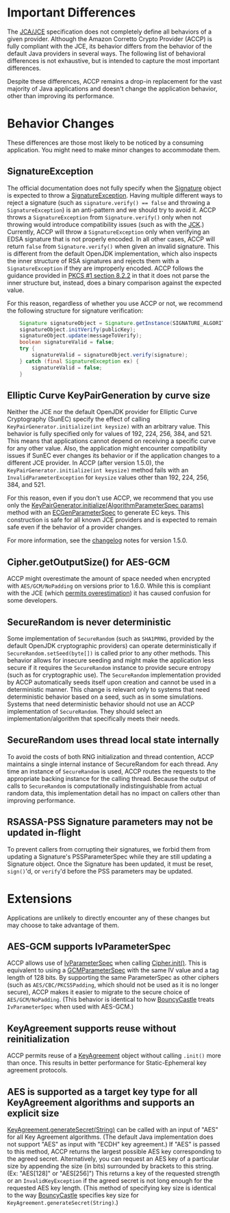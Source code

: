 # Important Differences
The [JCA/JCE](https://docs.oracle.com/en/java/javase/11/security/java-cryptography-architecture-jca-reference-guide.html) specification does not completely define all behaviors of a given provider.
Although the Amazon Corretto Crypto Provider (ACCP) is fully compliant with the JCE, its behavior differs from the behavior of the default Java providers in several ways.
The following list of behavioral differences is not exhaustive, but is intended to capture the most important differences.

Despite these differences, ACCP remains a drop-in replacement for the vast majority of Java applications and doesn't change the application behavior, other than improving its performance.

# Behavior Changes
These differences are those most likely to be noticed by a consuming application. You might need to make minor changes to accommodate them.

## SignatureException
The official documentation does not fully specify when the [Signature](https://docs.oracle.com/javase/8/docs/api/java/security/Signature.html) object is expected to throw a [SignatureException](https://docs.oracle.com/javase/8/docs/api/java/security/SignatureException.html).
Having multiple different ways to reject a signature (such as `signature.verify() == false` and throwing a `SignatureException`) is an anti-pattern and we should try to avoid it.
ACCP throws a `SignatureException` from `Signature.verify()` only when not throwing would introduce compatibility issues (such as with the [JCK](https://en.wikipedia.org/wiki/Technology_Compatibility_Kit#TCK_for_the_Java_platform).)
Currently, ACCP will throw a `SignatureException` only when verifying an EDSA signature that is not properly encoded.
In all other cases, ACCP will return `false` from `Signature.verify()` when given an invalid signature.
This is different from the default OpenJDK implementation, which also inspects the inner structure of RSA signatures and rejects them with a `SignatureException` if they are improperly encoded.
ACCP follows the guidance provided in [PKCS #1 section 8.2.2](https://tools.ietf.org/html/rfc8017#section-8.2.2) in that it does not parse the inner structure but, instead, does a binary comparison against the expected value.

For this reason, regardless of whether you use ACCP or not, we recommend the following structure for signature verification:
```java
    Signature signatureObject = Signature.getInstance(SIGNATURE_ALGORITHM);
    signatureObject.initVerify(publicKey);
    signatureObject.update(messageToVerify);
    boolean signatureValid = false;
    try {
        signatureValid = signatureObject.verify(signature);
    } catch (final SignatureException ex) {
        signatureValid = false;
    }
```

## Elliptic Curve KeyPairGeneration by curve size
Neither the JCE nor the default OpenJDK provider for Elliptic Curve Cryptography (SunEC) specify the effect of calling `KeyPairGenerator.initialize(int keysize)` with an arbitrary value.
This behavior is fully specified only for values of 192, 224, 256, 384, and 521.
This means that applications cannot depend on receiving a specific curve for any other value. Also, the application might encounter compatibility issues if SunEC ever changes its behavior or if the application changes to a different JCE provider.
In ACCP (after version 1.5.0), the `KeyPairGenerator.initialize(int keysize)` method fails with an `InvalidParameterException` for `keysize` values other than 192, 224, 256, 384, and 521.

For this reason, even if you don't use ACCP, we recommend that you use only the [KeyPairGenerator.initialize(AlgorithmParameterSpec params)](https://docs.oracle.com/javase/8/docs/api/java/security/KeyPairGenerator.html#initialize-java.security.spec.AlgorithmParameterSpec-) method with an [ECGenParameterSpec](https://docs.oracle.com/javase/8/docs/api/java/security/spec/ECGenParameterSpec.html) to generate EC keys.
This construction is safe for all known JCE providers and is expected to remain safe even if the behavior of a provider changes.

For more information, see the [changelog](./CHANGELOG.md) notes for version 1.5.0.

## Cipher.getOutputSize() for AES-GCM
ACCP might overestimate the amount of space needed when encrypted with `AES/GCM/NoPadding` on versions prior to 1.6.0.
While this is compliant with the JCE (which [permits overestimation](https://docs.oracle.com/javase/8/docs/api/javax/crypto/Cipher.html#getOutputSize-int-)) it has caused confusion for some developers.


## SecureRandom is never deterministic
Some implementation of `SecureRandom` (such as `SHA1PRNG`, provided by the default OpenJDK cryptographic providers) can operate deterministically if `SecureRandom.setSeed(byte[])` is called prior to any other methods.
This behavior allows for insecure seeding and might make the application less secure if it requires the `SecureRandom` instance to provide secure entropy (such as for cryptographic use).
The `SecureRandom` implementation provided by ACCP automatically seeds itself upon creation and cannot be used in a deterministic manner.
This change is relevant only to systems that need deterministic behavior based on a seed, such as in some simulations.
Systems that need deterministic behavior should not use an ACCP implementation of `SecureRandom`. They should select an implementation/algorithm that specifically meets their needs.

## SecureRandom uses thread local state internally
To avoid the costs of both RNG initialization and thread contention, ACCP maintains a single internal instance of SecureRandom for each thread.
Any time an instance of `SecureRandom` is used, ACCP routes the requests to the appropriate backing instance for the calling thread.
Because the output of calls to `SecureRandom` is computationally indistinguishable from actual random data, this implementation detail has no impact on callers other than improving performance.

## RSASSA-PSS Signature parameters may not be updated in-flight
To prevent callers from corrupting their signatures, we forbid them from updating a Signature's PSSParameterSpec while they are still updating a Signature object. Once the Signature has been updated, it must be reset, `sign()`'d, or `verify`'d before the PSS parameters may be updated.

# Extensions
Applications are unlikely to directly encounter any of these changes but may choose to take advantage of them.

## AES-GCM supports IvParameterSpec
ACCP allows use of [IvParameterSpec](https://docs.oracle.com/javase/8/docs/api/javax/crypto/spec/IvParameterSpec.html) when calling [Cipher.init()](https://docs.oracle.com/javase/8/docs/api/javax/crypto/Cipher.html#init-int-java.security.Key-java.security.spec.AlgorithmParameterSpec-).
This is equivalent to using a [GCMParameterSpec](https://docs.oracle.com/javase/8/docs/api/javax/crypto/spec/GCMParameterSpec.html) with the same IV value and a tag length of 128 bits.
By supporting the same ParameterSpec as other ciphers (such as `AES/CBC/PKCS5Padding`, which should not be used as it is no longer secure), ACCP makes it easier to migrate to the secure choice of `AES/GCM/NoPadding`.
(This behavior is identical to how [BouncyCastle](https://bouncycastle.org/java.html) treats `IvParameterSpec` when used with AES-GCM.)

## KeyAgreement supports reuse without reinitialization
ACCP permits reuse of a [KeyAgreement](https://docs.oracle.com/javase/8/docs/api/javax/crypto/KeyAgreement.html) object without calling `.init()` more than once.
This results in better performance for Static-Ephemeral key agreement protocols.

## AES is supported as a target key type for all KeyAgreement algorithms and supports an explicit size
[KeyAgreement.generateSecret(String)](https://docs.oracle.com/javase/8/docs/api/javax/crypto/KeyAgreement.html#generateSecret-java.lang.String-) can be called with an input of "AES" for all Key Agreement algorithms.
(The default Java implementation does not support "AES" as input with "ECDH" key agreement.)
If "AES" is passed to this method, ACCP returns the largest possible AES key corresponding to the agreed secret.
Alternatively, you can request an AES key of a particular size by appending the size (in bits) surrounded by brackets to this string.
(Ex: "AES[128]" or "AES[256]")
This returns a key of the requested strength or an `InvalidKeyException` if the agreed secret is not long enough for the requested AES key length.
(This method of specifying key size is identical to the way [BouncyCastle](https://bouncycastle.org/java.html) specifies key size for `KeyAgreement.generateSecret(String)`.)
